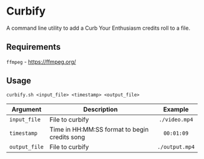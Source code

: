 # Curbify
A command line utility to add a Curb Your Enthusiasm credits roll to a file.

## Requirements
`ffmpeg` - https://ffmpeg.org/

## Usage

```
curbify.sh <input_file> <timestamp> <output_file>
```

| Argument     | Description                                   | Example        |
| ------------ | --------------------------------------------- | :-----------:  |
| `input_file` | File to curbify                               | `./video.mp4`  |
| `timestamp`  | Time in HH:MM:SS format to begin credits song | `00:01:09`     |
| `output_file`| File to curbify                               | `./output.mp4` |